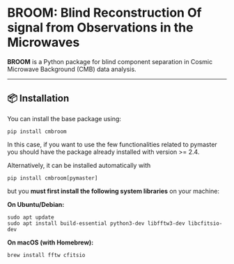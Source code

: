 # BROOM: Blind Reconstruction Of signal from Observations in the Microwaves

**BROOM** is a Python package for blind component separation in Cosmic Microwave Background (CMB) data analysis.

---

## 📦 Installation

You can install the base package using:

```
pip install cmbroom
```

In this case, if you want to use the few functionalities related to pymaster you should have the package already installed with version >= 2.4.

Alternatively, it can be installed automatically with

```
pip install cmbroom[pymaster]
```

but you **must first install the following system libraries** on your machine:

**On Ubuntu/Debian:**
```
sudo apt update
sudo apt install build-essential python3-dev libfftw3-dev libcfitsio-dev
```

**On macOS (with Homebrew):**
```
brew install fftw cfitsio
```
